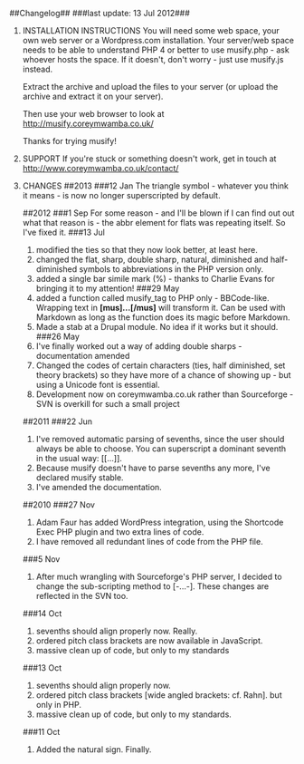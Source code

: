 ##Changelog##
###last update: 13 Jul 2012###

1. INSTALLATION INSTRUCTIONS
   You will need some web space, your own web server or a Wordpress.com installation.
   Your server/web space needs to be able to understand PHP 4 or better to use musify.php - ask whoever hosts the space. 
   If it doesn't, don't worry - just use musify.js instead.

   Extract the archive and upload the files to your server (or upload the archive and extract it on your server).
   
   Then use your web browser to look at <http://musify.coreymwamba.co.uk/>
   
   Thanks for trying musify!

2. SUPPORT
   If you're stuck or something doesn't work, get in touch at <http://www.coreymwamba.co.uk/contact/>

3. CHANGES
   ##2013
   ###12 Jan
   The triangle symbol - whatever you think it means - is now no longer superscripted by default.

   
   ##2012
   ###1 Sep
   For some reason - and I'll be blown if I can find out out what that reason is - the abbr element for flats was repeating itself. So I've fixed it.
   ###13 Jul
   1. modified the ties so that they now look better, at least here.
   2. changed the flat, sharp, double sharp, natural, diminished and half-diminished symbols to abbreviations in the PHP version only.
   3. added a single bar simile mark (%) - thanks to Charlie Evans for bringing it to my attention!
   ###29 May
   1. added a function called musify_tag to PHP only - BBCode-like. Wrapping text in **[mus]...[/mus]** will transform it. Can be used with Markdown as long as the function does its magic before Markdown.
   2. Made a stab at a Drupal module. No idea if it works but it should.
   ###26 May
   1. I've finally worked out a way of adding double sharps - documentation amended
   2. Changed the codes of certain characters (ties, half diminished,  set theory brackets) so they have more of a chance of showing up - but using a Unicode font is essential.
   3. Development now on coreymwamba.co.uk rather than Sourceforge - SVN is overkill for such a small project
   
   ##2011
   ###22 Jun
   1. I've removed automatic parsing of sevenths, since the user should always be able to choose. You can superscript a dominant seventh in the usual way: [[...]].
   2. Because musify doesn't have to parse sevenths any more, I've declared musify stable. 
   3. I've amended the documentation.
   
   ##2010
   ###27 Nov
   1. Adam Faur has added WordPress integration, using the Shortcode Exec PHP plugin and two extra lines of code.
   2. I have removed all redundant lines of code from the PHP file.
   
   ###5 Nov
   1. After much wrangling with Sourceforge's PHP server, I decided to change the sub-scripting method to [-...-]. These changes are reflected in the SVN too.
   
   ###14 Oct 
   1. sevenths should align properly now. Really.
   2. ordered pitch class brackets are now available in JavaScript.
   3. massive clean up of code, but only to my standards
   
   ###13 Oct
   1. sevenths should align properly now.
   2. ordered pitch class brackets [wide angled brackets: cf. Rahn]. but only in PHP.
   3. massive clean up of code, but only to my standards.

   ###11 Oct
   1. Added the natural sign. Finally.